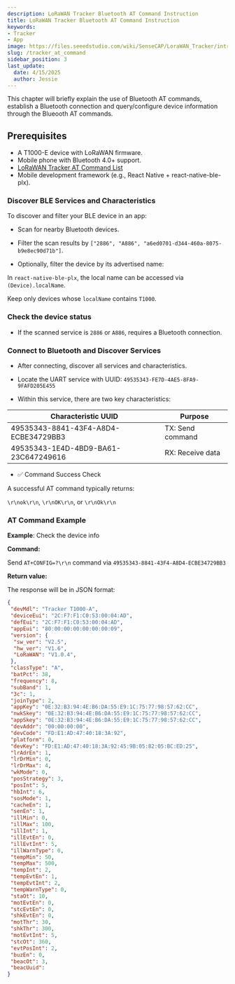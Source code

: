 ```yaml
---
description: LoRaWAN Tracker Bluetooth AT Command Instruction
title: LoRaWAN Tracker Bluetooth AT Command Instruction
keywords:
- Tracker
- App
image: https://files.seeedstudio.com/wiki/SenseCAP/LoraWAN_Tracker/intro-e.webp
slug: /tracker_at_command
sidebar_position: 3
last_update:
  date: 4/15/2025
  author: Jessie
---
```


This chapter will briefly explain the use of Bluetooth AT commands, establish a Bluetooth connection and query/configure device information through the Blueooth AT commands.

## Prerequisites

- A T1000-E device with LoRaWAN firmware.
- Mobile phone with Bluetooth 4.0+ support.
- [LoRaWAN Tracker AT Command List](https://files.seeedstudio.com/wiki/SenseCAP/LoraWAN_Tracker/LoRaWAN%20Tracker%20AT%20Command.pdf)
- Mobile development framework (e.g., React Native + react-native-ble-plx).

### Discover BLE Services and Characteristics

To discover and filter your BLE device in an app:

- Scan for nearby Bluetooth devices.
- Filter the scan results by `["2886", "A886", "a6ed0701-d344-460a-8075-b9e8ec90d71b"]`.

- Optionally, filter the device by its advertised name:

 In `react-native-ble-plx`, the local name can be accessed via `(Device).localName`.

 Keep only devices whose `localName` contains `T1000`.

### Check the device status

- If the scanned service is `2886` or `A886`, requires a Bluetooth connection.  

### Connect to Bluetooth and Discover Services

- After connecting, discover all services and characteristics.

- Locate the UART service with UUID:
`49535343-FE7D-4AE5-8FA9-9FAFD205E455`

- Within this service, there are two key characteristics:

|Characteristic UUID|Purpose|
|--|--|
|49535343-8841-43F4-A8D4-ECBE34729BB3| TX: Send command|
|49535343-1E4D-4BD9-BA61-23C647249616| RX: Receive data|

- ✅ Command Success Check

 A successful AT command typically returns:

 `\r\nok\r\n`, `\r\nOK\r\n`, or `\r\nOk\r\n`

### AT Command Example

**Example**: Check the device info

**Command:**

Send `AT+CONFIG=?\r\n` command via `49535343-8841-43F4-A8D4-ECBE34729BB3`  

**Return value:**

The response will be in JSON format:

```json
{
 "devMdl": "Tracker T1000-A",
 "deviceEui": "2C:F7:F1:C0:53:00:04:AD",
 "defEui": "2C:F7:F1:C0:53:00:04:AD",
 "appEui": "80:00:00:00:00:00:00:09",
 "version": {
  "sw_ver": "V2.5",
  "hw_ver": "V1.6",
  "LoRaWAN": "V1.0.4",
 },
 "classType": "A",
 "batPct": 38,
 "frequency": 8,
 "subBand": 1,
 "3c": 1,
 "joinType": 2,
 "appKey": "0E:32:B3:94:4E:B6:DA:55:E9:1C:75:77:98:57:62:CC",
 "nwkSkey": "0E:32:B3:94:4E:B6:DA:55:E9:1C:75:77:98:57:62:CC",
 "appSkey": "0E:32:B3:94:4E:B6:DA:55:E9:1C:75:77:98:57:62:CC",
 "devAddr": "00:00:00:00",
 "devCode": "FD:E1:AD:47:40:18:3A:92",
 "platform": 0,
 "devKey": "FD:E1:AD:47:40:18:3A:92:45:9B:05:82:05:BC:ED:25",
 "lrAdrEn": 1,
 "lrDrMin": 0,
 "lrDrMax": 4,
 "wkMode": 0,
 "posStrategy": 3,
 "posInt": 5,
 "hbInt": 6,
 "sosMode": 1,
 "cacheEn": 1,
 "senEn": 1,
 "illMin": 0,
 "illMax": 100,
 "illInt": 1,
 "illEvtEn": 0,
 "illEvtInt": 5,
 "illWarnType": 0,
 "tempMin": 50,
 "tempMax": 500,
 "tempInt": 2,
 "tempEvtEn": 1,
 "tempEvtInt": 2,
 "tempWarnType": 0,
 "staOt": 10,
 "motEvtEn": 0,
 "stcEvtEn": 0,
 "shkEvtEn": 0,
 "motThr": 30,
 "shkThr": 300,
 "motEvtInt": 5,
 "stcOt": 360,
 "evtPosInt": 2,
 "buzEn": 0,
 "beacOt": 3,
 "beacUuid": 
}
```
